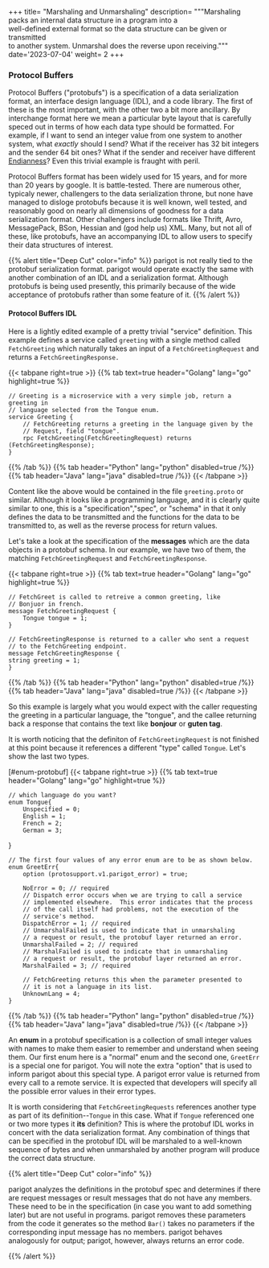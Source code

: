 +++
title= "Marshaling and Unmarshaling"
description= """Marshaling packs an internal data structure in a program into a \
well-defined external format so the data structure can be given or transmitted \
to another system. Unmarshal does the reverse upon receiving."""
date='2023-07-04'
weight= 2
+++

### Protocol Buffers

Protocol Buffers ("protobufs") is a specification of a data serialization format, an interface
design language (IDL), and a code library.  The first of these is the most important,
with the other two a bit more ancillary.  By interchange format here we mean a
particular byte layout that is carefully speced out in terms of how each data
type should be formatted.  For example, if I want to send an integer value from one
system to another system, what *exactly* should I send? What if the receiver
has 32 bit integers and the sender 64 bit ones?  What if the sender and receiver have
different [Endianness](https://en.wikipedia.org/wiki/Endianness)?  Even this
trivial example is fraught with peril.

Protocol Buffers format has been widely used for 15 years, and for more than 20
years by google.  It is battle-tested.  There are numerous other, typicaly
newer, challengers to the data serialization throne, but none have managed to
disloge protobufs because it is well known, well tested, and reasonably good on nearly all
dimensions of goodness for a data serialization format.  Other challengers include
formats like Thrift, Avro, MessagePack, BSon, Hessian and (god help us) XML.  Many, but
not all of these, like protobufs, have an accompanying IDL to allow users to
specify their data structures of interest.

{{% alert title="Deep Cut" color="info" %}}
parigot is not really tied to the protobuf serialization format.  parigot would
operate exactly the same with another combination of an IDL and a serialization
format. Although protobufs is being used presently, this primarily because of the
wide acceptance of protobufs rather than some feature of it.
{{% /alert %}}

#### Protocol Buffers IDL

Here is a lightly edited example of a pretty trivial "service" definition.  This example
defines a service called `greeting` with a single method called `FetchGreeting`
which naturally takes an input of a `FetchGreetingRequest` and returns a
`FetchGreetingResponse.`

{{< tabpane  right=true >}}
  {{% tab text=true header="Golang" lang="go" highlight=true %}}

	// Greeting is a microservice with a very simple job, return a greeting in
	// language selected from the Tongue enum.
	service Greeting {
		// FetchGreeting returns a greeting in the language given by the
		// Request, field "tongue".
  		rpc FetchGreeting(FetchGreetingRequest) returns (FetchGreetingResponse);
	}
  {{% /tab %}}
  {{% tab header="Python" lang="python" disabled=true /%}}
  {{% tab header="Java" lang="java" disabled=true /%}}
{{< /tabpane >}}

Content like the above would be contained in the file `greeting.proto` or similar.
Although it looks like a programming language, and it is clearly quite similar
to one, this is a "specification","spec", or "schema" in that it only defines the
data to be transmitted and the functions for the data to be transmitted to, as
well as the reverse process for return values.

Let's take a look at the specification of the __messages__ which are the data
objects in a protobuf schema.  In our example, we have two of them, the matching
`FetchGreetingRequest` and `FetchGreetingResponse`.

{{< tabpane  right=true >}}
  {{% tab text=true header="Golang" lang="go" highlight=true %}}

	// FetchGreet is called to retreive a common greeting, like
	// Bonjuor in french.
	message FetchGreetingRequest {
    	Tongue tongue = 1;
	}

	// FetchGreetingResponse is returned to a caller who sent a request
	// to the FetchGreeting endpoint.
	message FetchGreetingResponse {
  	string greeting = 1;
	}                            
  {{% /tab %}}
  {{% tab header="Python" lang="python" disabled=true /%}}
  {{% tab header="Java" lang="java" disabled=true /%}}
{{< /tabpane >}}

So this example is largely what you would expect with the caller requesting the
greeting in a particular language, the "tongue", and the callee returning back
a response that contains the text like __bonjour__ or __guten tag__.

It is worth noticing that the definiton of `FetchGreetingRequest` is not finished
at this point because it references a different "type" called `Tongue`.  Let's
show the last two types.

[#enum-protobuf]
{{< tabpane  right=true >}}
  {{% tab text=true header="Golang" lang="go" highlight=true %}}

	// which language do you want?
	enum Tongue{
		Unspecified = 0;
		English = 1;
		French = 2;
		German = 3;
}

	// The first four values of any error enum are to be as shown below.
	enum GreetErr{
  		option (protosupport.v1.parigot_error) = true;
  	
		NoError = 0; // required
		// Dispatch error occurs when we are trying to call a service
		// implemented elsewhere.  This error indicates that the process
		// of the call itself had problems, not the execution of the
		// service's method.
		DispatchError = 1; // required
		// UnmarshalFailed is used to indicate that in unmarshaling
		// a request or result, the protobuf layer returned an error.
		UnmarshalFailed = 2; // required
		// MarshalFailed is used to indicate that in unmarshaling
		// a request or result, the protobuf layer returned an error.
		MarshalFailed = 3; // required

		// FetchGreeting returns this when the parameter presented to
		// it is not a language in its list.
		UnknownLang = 4;
	}

  {{% /tab %}}
  {{% tab header="Python" lang="python" disabled=true /%}}
  {{% tab header="Java" lang="java" disabled=true /%}}
{{< /tabpane >}}

An __enum__ in a protobuf specification is a collection of small integer values
with names to make them easier to remember and understand when seeing them.  Our
first enum here is a "normal" enum and the second one, `GreetErr` is a special
one for parigot. You will note the extra "option" that is used to inform parigot
about this special type.  A parigot error value is returned from every call to
a remote service.  It is expected that developers will specify all the possible
error values in their error types.

It is worth considering that `FetchGreetingRequests` references another type
as part of its definition--`Tongue` in this case.  What if `Tongue` referenced
one or two more types it __its__ definition?  This is where the protobuf IDL
works in concert with the data serialization format.  Any combination of things
that can be specified in the protobuf IDL will be marshaled to a well-known
sequence of bytes and when unmarshaled by another program will produce the
correct data structure.

{{% alert title="Deep Cut" color="info" %}}

parigot analyzes the definitions in
the protobuf spec and determines if there are request messages or result
messages that do not have any members.  These need to be in the specification
(in case you want to add something later) but are not useful in programs.
parigot removes these parameters from the code it generates so the method
`Bar()` takes no parameters if the corresponding input message has no members.
parigot behaves analogously for output; parigot, however, always returns an
error code.  

{{% /alert %}}
